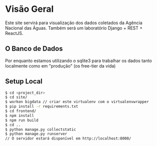 # Visão Geral

Este site servirá para visualização dos dados coletados da Agência Nacional das Águas. Também será um laboratório Django + REST + ReactJS.

## O Banco de Dados

Por enquanto estamos utilizando o sqlite3 para trabalhar os dados tanto localmente como em "produção" (os free-tier da vida)

## Setup Local

```bash
$ cd <project_dir>
$ cd site/
$ workon bigdata // criar este virtualenv com o virtualenvwrapper
$ pip install -r requirements.txt
$ cd frontend/
$ npm install
$ npm run build
$ cd ..
$ python manage.py collectstatic
$ python manage.py runserver
// O servidor estará disponível em http://localhost:8000/
```